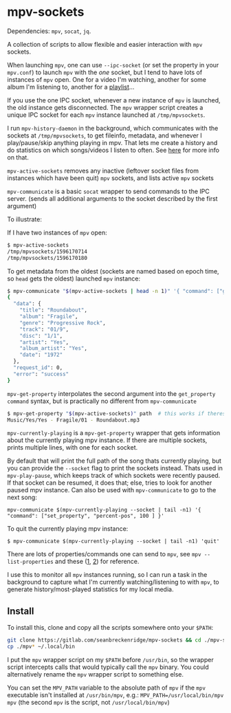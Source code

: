 # mpv-sockets

Dependencies: `mpv`, `socat`, `jq`.

A collection of scripts to allow flexible and easier interaction with `mpv` sockets.

When launching `mpv`, one can use `--ipc-socket` (or set the property in your `mpv.conf`) to launch `mpv` with the *one* socket, but I tend to have lots of instances of `mpv` open. One for a video I'm watching, another for some album I'm listening to, another for a [playlist](https://github.com/seanbreckenridge/plaintext-playlist)...

If you use the one IPC socket, whenever a new instance of `mpv` is launched, the old instance gets disconnected. The `mpv` wrapper script creates a unique IPC socket for each `mpv` instance launched at `/tmp/mpvsockets`.

I run `mpv-history-daemon` in the background, which communicates with the sockets at `/tmp/mpvsockets`, to get fileinfo, metadata, and whenever I play/pause/skip anything playing in mpv. That lets me create a history and do statistics on which songs/videos I listen to often. See [here](./DAEMON.md) for more info on that.


`mpv-active-sockets` removes any inactive (leftover socket files from instances which have been quit) `mpv` sockets, and lists active `mpv` sockets

`mpv-communicate` is a basic `socat` wrapper to send commands to the IPC server. (sends all additional arguments to the socket described by the first argument)

To illustrate:

If I have two instances of `mpv` open:

```bash
$ mpv-active-sockets
/tmp/mpvsockets/1596170714
/tmp/mpvsockets/1596170180
```

To get metadata from the oldest (sockets are named based on epoch time, so `head` gets the oldest) launched `mpv` instance:

```bash
$ mpv-communicate "$(mpv-active-sockets | head -n 1)" '{ "command": ["get_property", "metadata"] }' | jq
{
  "data": {
    "title": "Roundabout",
    "album": "Fragile",
    "genre": "Progressive Rock",
    "track": "01/9",
    "disc": "1/1",
    "artist": "Yes",
    "album_artist": "Yes",
    "date": "1972"
  },
  "request_id": 0,
  "error": "success"
}
```

`mpv-get-property` interpolates the second argument into the `get_property` `command` syntax, but is practically no different from `mpv-communicate`

```bash
$ mpv-get-property "$(mpv-active-sockets)" path  # this works if theres only one instance of mpv active
Music/Yes/Yes - Fragile/01 - Roundabout.mp3
```

`mpv-currently-playing` is a `mpv-get-property` wrapper that gets information about the currently playing mpv instance. If there are multiple sockets, prints multiple lines, with one for each socket.

By default that will print the full path of the song thats currently playing, but you can provide the `--socket` flag to print the sockets instead. Thats used in `mpv-play-pause`, which keeps track of which sockets were recently paused. If that socket can be resumed, it does that; else, tries to look for another paused mpv instance. Can also be used with `mpv-communicate` to go to the next song:

`mpv-communicate $(mpv-currently-playing --socket | tail -n1) '{ "command": ["set_property", "percent-pos", 100 ] }'`

To quit the currently playing mpv instance:

`$ mpv-communicate $(mpv-currently-playing --socket | tail -n1) 'quit'`

There are lots of properties/commands one can send to `mpv`, see `mpv --list-properties` and these ([1](https://stackoverflow.com/q/35013075/9348376), [2](https://stackoverflow.com/q/62582594/9348376)) for reference.

I use this to monitor all `mpv` instances running, so I can run a task in the background to capture what I'm currently watching/listening to with `mpv`, to generate history/most-played statistics for my local media.

## Install

To install this, clone and copy all the scripts somewhere onto your `$PATH`:

```bash
git clone https://gitlab.com/seanbreckenridge/mpv-sockets && cd ./mpv-sockets
cp ./mpv* ~/.local/bin
```

I put the `mpv` wrapper script on my `$PATH` before `/usr/bin`, so the wrapper script intercepts calls that would typically call the `mpv` binary. You could alternatively rename the `mpv` wrapper script to something else.

You can set the `MPV_PATH` variable to the absolute path of `mpv` if the `mpv` executable isn't installed at `/usr/bin/mpv`,  e.g.: `MPV_PATH=/usr/local/bin/mpv mpv` (the second `mpv` is the script, not `/usr/local/bin/mpv`)


